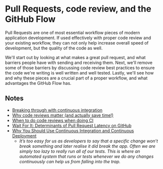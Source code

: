 # Pull Requests, code review, and the GitHub Flow

Pull Requests are one of most essential workflow pieces of modern application development. If used effectively with proper code review and your existing workflow, they can not only help increase overall speed of development, but the quality of the code as well.

We'll start out by looking at what makes a great pull request, and what barriers people have with sending and receiving them. Next, we'll remove some of those barriers by discussing code review best practices to ensure the code we're writing is well written and well tested. Lastly, we'll see how and why these pieces are a crucial part of a proper workflow, and what advantages the GitHub Flow has.


## Notes
- [Breaking through with continuous integration]( https://www.atlassian.com/agile/continuous-integration)
- [Why code reviews matter
(and actually save time!)](https://www.atlassian.com/agile/code-reviews)
- [When to do code reviews when doing CI](http://programmers.stackexchange.com/questions/121664/when-to-do-code-reviews-when-doing-continuous-integration)
- [Wait For It: Determinants of Pull Request Latency on GitHub](https://bvasiles.github.io/papers/msr15.pdf)
- [Why You Should Use Continuous Integration and Continuous Deployment](http://blog.teamtreehouse.com/use-continuous-integration-continuous-deployment)
  - _It’s too easy for us as developers to say that a specific change won’t break something and later realise it did break the app. Often we are simply too lazy to really run all of our tests. This is where an automated system that runs or tests whenever we do any changes continuously can help us from falling into the trap._
